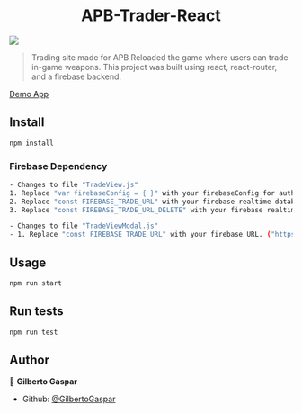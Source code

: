 <h1 align="center">APB-Trader-React </h1>
<p>
  <img src="https://img.shields.io/badge/version-1.0-blue.svg?cacheSeconds=2592000" />
</p>

> Trading site made for APB Reloaded the game where users can trade in-game weapons. This project was built using react, react-router, and a firebase backend.

<a href="https://apb-trader.netlify.com/">Demo App</a>

## Install

```sh
npm install
```
### Firebase Dependency
```sh
- Changes to file "TradeView.js"
1. Replace "var firebaseConfig = { }" with your firebaseConfig for authorization.
2. Replace "const FIREBASE_TRADE_URL" with your firebase realtime database URL. ("https://EXAMPLE.firebaseio.com/trades.json")
3. Replace "const FIREBASE_TRADE_URL_DELETE" with your firebase realtime database URL. ("https://EXAMPLE.firebaseio.com/trades/")

- Changes to file "TradeViewModal.js"
- 1. Replace "const FIREBASE_TRADE_URL" with your firebase URL. ("https://EXAMPLE.firebaseio.com/trades.json")
```

## Usage

```sh
npm run start
```

## Run tests

```sh
npm run test
```

## Author

👤 **Gilberto Gaspar**

* Github: [@GilbertoGaspar](https://github.com/GilbertoGaspar)

